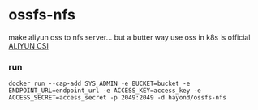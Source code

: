 # ossfs-nfs

make aliyun oss to nfs server... but a butter way use oss in k8s is official [ALIYUN CSI](https://help.aliyun.com/document_detail/134761.html)

### run
```docker run --cap-add SYS_ADMIN -e BUCKET=bucket -e ENDPOINT_URL=endpoint_url -e ACCESS_KEY=access_key -e ACCESS_SECRET=access_secret -p 2049:2049 -d hayond/ossfs-nfs```

